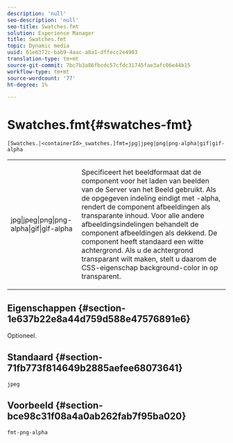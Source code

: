 ```yaml
---
description: 'null'
seo-description: 'null'
seo-title: Swatches.fmt
solution: Experience Manager
title: Swatches.fmt
topic: Dynamic media
uuid: 61e6372c-bab9-4aac-a8a1-dffecc2e4903
translation-type: tm+mt
source-git-commit: 7bc7b3a86fbcdc57cfdc31745fae3afc06e44b15
workflow-type: tm+mt
source-wordcount: '77'
ht-degree: 1%

---
```



# Swatches.fmt{#swatches-fmt}

`[Swatches.|<containerId>_swatches.]fmt=jpg|jpeg|png|png-alpha|gif|gif-alpha`

<table id="table_4620F51BD77149FDB68F1FBECC443801"> 
 <tbody> 
  <tr> 
   <td> <p> <span class="codeph"> jpg|jpeg|png|png-alpha|gif|gif-alpha</span> </p> </td> 
   <td> <p>Specificeert het beeldformaat dat de component voor het laden van beelden van de Server van het Beeld gebruikt. Als de opgegeven indeling eindigt met <span class="codeph"> -alpha</span>, rendert de component afbeeldingen als transparante inhoud. Voor alle andere afbeeldingsindelingen behandelt de component afbeeldingen als dekkend. De component heeft standaard een witte achtergrond. Als u de achtergrond transparant wilt maken, stelt u daarom de CSS-eigenschap <span class="codeph"> background-color</span> in op <span class="codeph"> transparent</span>. </p> </td> 
  </tr> 
 </tbody> 
</table>

## Eigenschappen {#section-1e637b22e8a44d759d588e47576891e6}

Optioneel.

## Standaard {#section-71fb773f814649b2885aefee68073641}

`jpeg`

## Voorbeeld {#section-bce98c31f08a4a0ab262fab7f95ba020}

`fmt-png-alpha`

